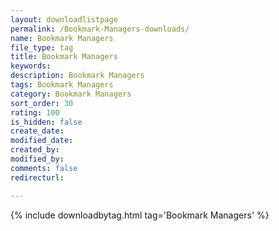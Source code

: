 ```yaml
---
layout: downloadlistpage
permalink: /Bookmark-Managers-downloads/
name: Bookmark Managers
file_type: tag
title: Bookmark Managers
keywords:
description: Bookmark Managers
tags: Bookmark Managers
category: Bookmark Managers
sort_order: 30
rating: 100
is_hidden: false
create_date:
modified_date:
created_by:
modified_by:
comments: false
redirecturl:

---
```

 {% include downloadbytag.html tag='Bookmark Managers' %}
